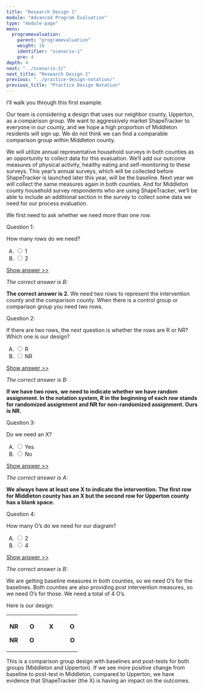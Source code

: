 ```yaml
---
title: "Research Design 1"
module: "Advanced Program Evaluation"
type: "module-page"
menu:
  programevaluation:
    parent: "programevaluation"
    weight: 18
    identifier: "scenario-1"
    pre: 4
depth: 4
next: "../scenario-2/"
next_title: "Research Design 2"
previous: "../practice-design-notation/"
previous_title: "Practice Design Notation"
---
```

<div class="programevaluation"><form method="post" action="."><div class="pageblock clearfix"><div class="modalpageNav"></div>
</div><div class="pageblock"><p>I’ll walk you through this first example.</p>
<p>Our team is considering a design that uses our neighbor county, Upperton, as a comparison group. We want to aggressively market ShapeTracker to everyone in our county, and we hope a high proportion of Middleton residents will sign up. We do not think we can find a comparable comparison group within Middleton county. </p>
<p>We will utilize annual representative household surveys in both counties as an opportunity to collect data for this evaluation. We’ll add our outcome measures of physical activity, healthy eating and self-monitoring to these surveys. This year’s annual surveys, which will be collected before ShapeTracker is launched later this year, will be the baseline. Next year we will collect the same measures again in both counties. And for Middleton county household survey respondents who are using ShapeTracker, we’ll be able to include an additional section in the survey to collect some data we need for our process evaluation.</p>
</div><div class="pageblock"><div class="cases">
<p>We first need to ask whether we need more than one row. </p>
<div class="casetitle">
    Question 1:
  </div>
<div class="casecontent">
<div class="casequestion">
<p>How many rows do we need? </p>
<form id="form-86" method="post">
<!-- go through each question type, note that only the
        rhetorical and matching blocks have form tags -->
<!-- -->
<ol type="A"><!-- Think this is done... -->
<li>
<div class="answer-value">
<input name="question86" type="radio" value="1">
                    1
                  </div>
</li>
<li>
<div class="answer-value">
<input name="question86" type="radio" value="2">
                    2
                  </div>
</li>
</ol>
<!-- -->
<!-- -->
<!-- adding show answer block for feedback here -->
<!-- end show answer block for feedback here -->
<!-- -->
<!-- -->
<!-- -->
</form>
<!-- -->
</div>
<!-- we want to show the answer no matter what -->
<!-- might be easier to edit question types
    directly since we show answer no matter what -->
<!-- -->
<!-- -->
<div class="casesanswerdisplay">
<a class="moretoggle" href="#q86">Show answer >></a>
<div class="toggleable" id="q86">
<p>
<i>The correct answer is B:</i>
</p><p><strong>The correct answer is 2.</strong> We need two rows to represent the intervention county and the comparison county. When there is a control group or comparison group you need two rows.</p>
</div>
</div>
</div>
</div>

<div class="cases">
<div class="casetitle">
    Question 2:
  </div>
<div class="casecontent">
<div class="casequestion">
<p>If there are two rows, the next question is whether the rows are R or NR? Which one is our design? </p>
<form id="form-87" method="post">
<!-- go through each question type, note that only the
        rhetorical and matching blocks have form tags -->
<!-- -->
<ol type="A"><!-- Think this is done... -->
<li>
<div class="answer-value">
<input name="question87" type="radio" value="R">
                    R
                  </div>
</li>
<li>
<div class="answer-value">
<input name="question87" type="radio" value="NR">
                    NR
                  </div>
</li>
</ol>
<!-- -->
<!-- -->
<!-- adding show answer block for feedback here -->
<!-- end show answer block for feedback here -->
<!-- -->
<!-- -->
<!-- -->
</form>
<!-- -->
</div>
<!-- we want to show the answer no matter what -->
<!-- might be easier to edit question types
    directly since we show answer no matter what -->
<!-- -->
<!-- -->
<div class="casesanswerdisplay">
<a class="moretoggle" href="#q87">Show answer >></a>
<div class="toggleable" id="q87">
<p>
<i>The correct answer is B:</i>
</p><p><strong>If we have two rows, we need to indicate whether we have random assignment. In the notation system, R in the beginning of each row stands for randomized assignment and NR for non-randomized assignment. Ours is NR.</strong></p>
</div>
</div>
</div>
</div>

<div class="cases">
<div class="casetitle">
    Question 3:
  </div>
<div class="casecontent">
<div class="casequestion">
<p>Do we need an X?</p>
<form id="form-88" method="post">
<!-- go through each question type, note that only the
        rhetorical and matching blocks have form tags -->
<!-- -->
<ol type="A"><!-- Think this is done... -->
<li>
<div class="answer-value">
<input name="question88" type="radio" value="Yes">
                    Yes
                  </div>
</li>
<li>
<div class="answer-value">
<input name="question88" type="radio" value="No">
                    No
                  </div>
</li>
</ol>
<!-- -->
<!-- -->
<!-- adding show answer block for feedback here -->
<!-- end show answer block for feedback here -->
<!-- -->
<!-- -->
<!-- -->
</form>
<!-- -->
</div>
<!-- we want to show the answer no matter what -->
<!-- might be easier to edit question types
    directly since we show answer no matter what -->
<!-- -->
<!-- -->
<div class="casesanswerdisplay">
<a class="moretoggle" href="#q88">Show answer >></a>
<div class="toggleable" id="q88">
<p>
<i>The correct answer is A:</i>
</p><p><strong>We always have at least one X to indicate the intervention. The first row for Middleton county has an X but the second row for Upperton county has a blank space.</strong></p>
</div>
</div>
</div>
</div>

<div class="cases">
<div class="casetitle">
    Question 4:
  </div>
<div class="casecontent">
<div class="casequestion">
<p>How many O’s do we need for our diagram?</p>
<form id="form-89" method="post">
<!-- go through each question type, note that only the
        rhetorical and matching blocks have form tags -->
<!-- -->
<ol type="A"><!-- Think this is done... -->
<li>
<div class="answer-value">
<input name="question89" type="radio" value="2">
                    2
                  </div>
</li>
<li>
<div class="answer-value">
<input name="question89" type="radio" value="4">
                    4
                  </div>
</li>
</ol>
<!-- -->
<!-- -->
<!-- adding show answer block for feedback here -->
<!-- end show answer block for feedback here -->
<!-- -->
<!-- -->
<!-- -->
</form>
<!-- -->
</div>
<!-- we want to show the answer no matter what -->
<!-- might be easier to edit question types
    directly since we show answer no matter what -->
<!-- -->
<!-- -->
<div class="casesanswerdisplay">
<a class="moretoggle" href="#q89">Show answer >></a>
<div class="toggleable" id="q89">
<p>
<i>The correct answer is B:</i>
</p><p>We are getting baseline measures in both counties, so we need O’s for the baselines. Both counties are also providing post intervention measures, so we need O’s for those. We need a total of 4 O’s.</p>
</div>
</div>
</div>
</div>


</div><div class="pageblock"><p>Here is our design:</p>
</div><div class="pageblock"><table align="center" width="100%">
<tr>
<th class="th1">
<p align="center"><strong>NR       O         X          O</strong></p>
<p align="center"><strong>NR       O                      O</strong></p></th>
</tr>
</table>
</div><div class="pageblock"><p>This is a comparison group design with baselines and post-tests for both groups (Middleton and Upperton). If we see more positive change from baseline to post-test in Middleton, compared to Upperton, we have evidence that ShapeTracker (the X) is having an impact on the outcomes.</p>
</div></form></div>
